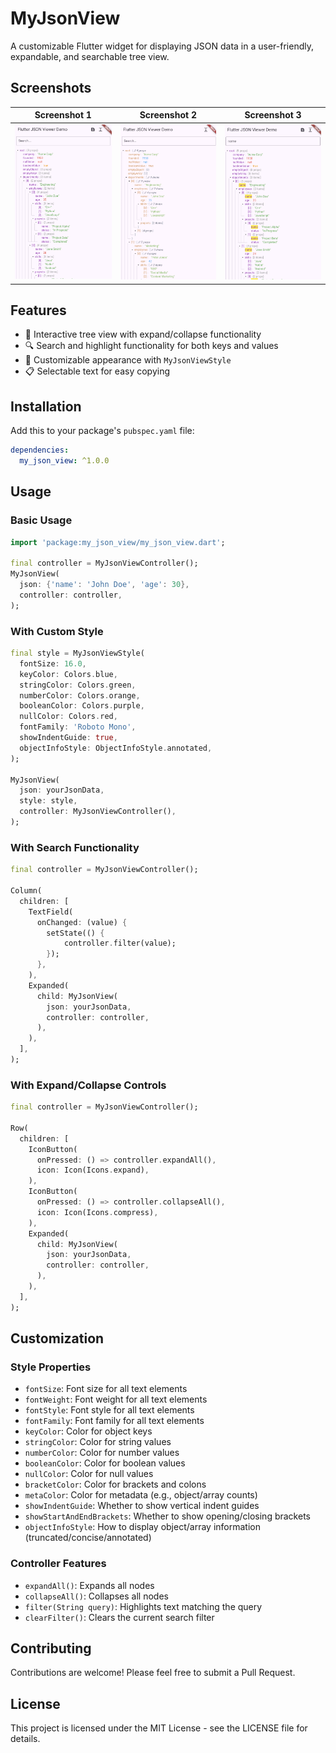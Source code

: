 
# MyJsonView

A customizable Flutter widget for displaying JSON data in a user-friendly, expandable, and searchable tree view.

## Screenshots
| Screenshot 1 | Screenshot 2 | Screenshot 3 |
|------------|------------|------------|
| ![Screenshot 1](https://raw.githubusercontent.com/karnadii/my_json_view/main/img/ss1.png) | ![Screenshot 2](https://raw.githubusercontent.com/karnadii/my_json_view/main/img/ss2.png) | ![Screenshot 3](https://raw.githubusercontent.com/karnadii/my_json_view/main/img/ss3.png) |

## Features

- 🌳 Interactive tree view with expand/collapse functionality
- 🔍 Search and highlight functionality for both keys and values
- 🎨 Customizable appearance with `MyJsonViewStyle`
- 📋 Selectable text for easy copying



## Installation

Add this to your package's `pubspec.yaml` file:

```yaml
dependencies:
  my_json_view: ^1.0.0
```

## Usage

### Basic Usage

```dart
import 'package:my_json_view/my_json_view.dart';

final controller = MyJsonViewController();
MyJsonView(
  json: {'name': 'John Doe', 'age': 30},
  controller: controller,
);

```

### With Custom Style

```dart
final style = MyJsonViewStyle(
  fontSize: 16.0,
  keyColor: Colors.blue,
  stringColor: Colors.green,
  numberColor: Colors.orange,
  booleanColor: Colors.purple,
  nullColor: Colors.red,
  fontFamily: 'Roboto Mono',
  showIndentGuide: true,
  objectInfoStyle: ObjectInfoStyle.annotated,
);

MyJsonView(
  json: yourJsonData,
  style: style,
  controller: MyJsonViewController(),
);
```

### With Search Functionality

```dart
final controller = MyJsonViewController();

Column(
  children: [
    TextField(
      onChanged: (value) {
        setState(() {
            controller.filter(value);
        });
      },
    ),
    Expanded(
      child: MyJsonView(
        json: yourJsonData,
        controller: controller,
      ),
    ),
  ],
);

```
### With Expand/Collapse Controls

```dart
final controller = MyJsonViewController();

Row(
  children: [
    IconButton(
      onPressed: () => controller.expandAll(),
      icon: Icon(Icons.expand),
    ),
    IconButton(
      onPressed: () => controller.collapseAll(),
      icon: Icon(Icons.compress),
    ),
    Expanded(
      child: MyJsonView(
        json: yourJsonData,
        controller: controller,
      ),
    ),
  ],
);
```

## Customization

### Style Properties

- `fontSize`: Font size for all text elements
- `fontWeight`: Font weight for all text elements
- `fontStyle`: Font style for all text elements
- `fontFamily`: Font family for all text elements
- `keyColor`: Color for object keys
- `stringColor`: Color for string values
- `numberColor`: Color for number values
- `booleanColor`: Color for boolean values
- `nullColor`: Color for null values
- `bracketColor`: Color for brackets and colons
- `metaColor`: Color for metadata (e.g., object/array counts)
- `showIndentGuide`: Whether to show vertical indent guides
- `showStartAndEndBrackets`: Whether to show opening/closing brackets
- `objectInfoStyle`: How to display object/array information (truncated/concise/annotated)

### Controller Features

- `expandAll()`: Expands all nodes
- `collapseAll()`: Collapses all nodes
- `filter(String query)`: Highlights text matching the query
- `clearFilter()`: Clears the current search filter

## Contributing

Contributions are welcome! Please feel free to submit a Pull Request.

## License

This project is licensed under the MIT License - see the LICENSE file for details.
